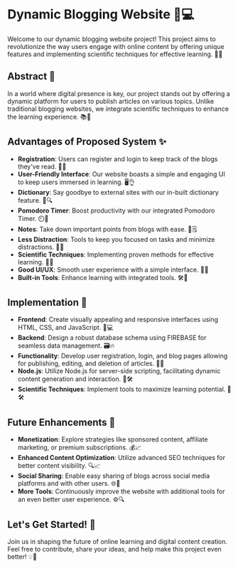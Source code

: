 # Dynamic Blogging Website 📝💻

Welcome to our dynamic blogging website project! This project aims to revolutionize the way users engage with online content by offering unique features and implementing scientific techniques for effective learning. 🚀✨

## Abstract 🌟

In a world where digital presence is key, our project stands out by offering a dynamic platform for users to publish articles on various topics. Unlike traditional blogging websites, we integrate scientific techniques to enhance the learning experience. 📚🔬

## Advantages of Proposed System ✨

- **Registration**: Users can register and login to keep track of the blogs they've read. 🔐👥
- **User-Friendly Interface**: Our website boasts a simple and engaging UI to keep users immersed in learning. 🖥️👌
- **Dictionary**: Say goodbye to external sites with our in-built dictionary feature. 📖🔍
- **Pomodoro Timer**: Boost productivity with our integrated Pomodoro Timer. ⏲️🍅
- **Notes**: Take down important points from blogs with ease. 📝🗒️
- **Less Distraction**: Tools to keep you focused on tasks and minimize distractions. 🚫📵
- **Scientific Techniques**: Implementing proven methods for effective learning. 🧠🔬
- **Good UI/UX**: Smooth user experience with a simple interface. 💫🌟
- **Built-in Tools**: Enhance learning with integrated tools. 🛠️🔧

## Implementation 🚀

- **Frontend**: Create visually appealing and responsive interfaces using HTML, CSS, and JavaScript. 🎨💻
- **Backend**: Design a robust database schema using FIREBASE for seamless data management. 🗃️🔥
- **Functionality**: Develop user registration, login, and blog pages allowing for publishing, editing, and deletion of articles. 📝🔐
- **Node.js**: Utilize Node.js for server-side scripting, facilitating dynamic content generation and interaction. 🚀🛠️
- **Scientific Techniques**: Implement tools to maximize learning potential. 🧠🛠️

## Future Enhancements 🌱

- **Monetization**: Explore strategies like sponsored content, affiliate marketing, or premium subscriptions. 💰📈
- **Enhanced Content Optimization**: Utilize advanced SEO techniques for better content visibility. 🔍📈
- **Social Sharing**: Enable easy sharing of blogs across social media platforms and with other users. 🌐📲
- **More Tools**: Continuously improve the website with additional tools for an even better user experience. ⚙️🔍

## Let's Get Started! 🚀

Join us in shaping the future of online learning and digital content creation. Feel free to contribute, share your ideas, and help make this project even better! 💡🌟
